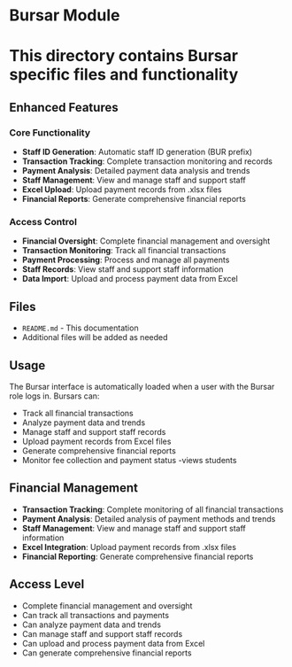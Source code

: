 # Bursar Module
# This directory contains Bursar specific files and functionality

## Enhanced Features

### Core Functionality
- **Staff ID Generation**: Automatic staff ID generation (BUR prefix)
- **Transaction Tracking**: Complete transaction monitoring and records
- **Payment Analysis**: Detailed payment data analysis and trends
- **Staff Management**: View and manage staff and support staff
- **Excel Upload**: Upload payment records from .xlsx files
- **Financial Reports**: Generate comprehensive financial reports

### Access Control
- **Financial Oversight**: Complete financial management and oversight
- **Transaction Monitoring**: Track all financial transactions
- **Payment Processing**: Process and manage all payments
- **Staff Records**: View staff and support staff information
- **Data Import**: Upload and process payment data from Excel

## Files
- `README.md` - This documentation
- Additional files will be added as needed

## Usage

The Bursar interface is automatically loaded when a user with the Bursar role logs in. Bursars can:
- Track all financial transactions
- Analyze payment data and trends
- Manage staff and support staff records
- Upload payment records from Excel files
- Generate comprehensive financial reports
- Monitor fee collection and payment status
-views students

## Financial Management

- **Transaction Tracking**: Complete monitoring of all financial transactions
- **Payment Analysis**: Detailed analysis of payment methods and trends
- **Staff Management**: View and manage staff and support staff information
- **Excel Integration**: Upload payment records from .xlsx files
- **Financial Reporting**: Generate comprehensive financial reports

## Access Level
- Complete financial management and oversight
- Can track all transactions and payments
- Can analyze payment data and trends
- Can manage staff and support staff records
- Can upload and process payment data from Excel
- Can generate comprehensive financial reports
